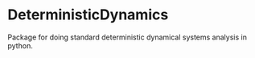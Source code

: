 # DeterministicDynamics
Package for doing standard deterministic dynamical systems analysis in python.
